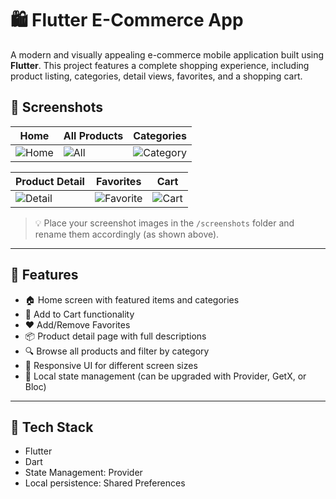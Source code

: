 # 🛍️ Flutter E-Commerce App

A modern and visually appealing e-commerce mobile application built using **Flutter**. This project features a complete shopping experience, including product listing, categories, detail views, favorites, and a shopping cart.

## 📱 Screenshots

| Home                               | All Products | Categories |
|------------------------------------|--------------|------------|
| ![Home](screenshots/home/home.jpg) | ![All](screenshots/home/all.jpg) | ![Category](screenshots/home/category.jpg) |

| Product Detail | Favorites | Cart |
|----------------|-----------|------|
| ![Detail](screenshots/home/detail.jpg) | ![Favorite](screenshots/home/favorite.jpg) | ![Cart](screenshots/home/cart.jpg) |

> 💡 Place your screenshot images in the `/screenshots` folder and rename them accordingly (as shown above).

---

## 🚀 Features

- 🏠 Home screen with featured items and categories
- 🛒 Add to Cart functionality
- ❤️ Add/Remove Favorites
- 📦 Product detail page with full descriptions
- 🔍 Browse all products and filter by category
- 🎯 Responsive UI for different screen sizes
- 💾 Local state management (can be upgraded with Provider, GetX, or Bloc)

---

## 🧰 Tech Stack

- Flutter
- Dart
- State Management: Provider
- Local persistence: Shared Preferences

